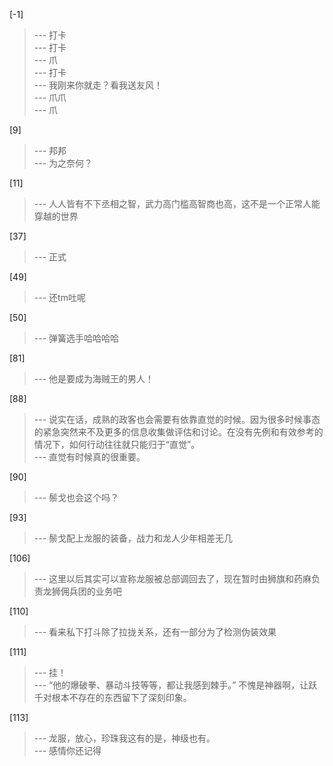 
[-1] 
>--- 打卡<br>
>--- 打卡<br>
>--- 爪<br>
>--- 打卡<br>
>--- 我刚来你就走？看我送友风！<br>
>--- 爪爪<br>
>--- 爪<br>

[9] 
>--- 邦邦<br>
>--- 为之奈何？<br>

[11] 
>--- 人人皆有不下丞相之智，武力高门槛高智商也高，这不是一个正常人能穿越的世界<br>

[37] 
>--- 正式<br>

[49] 
>--- 还tm吐呢<br>

[50] 
>--- 弹簧选手哈哈哈哈<br>

[81] 
>--- 他是要成为海贼王的男人！<br>

[88] 
>--- 说实在话，成熟的政客也会需要有依靠直觉的时候。因为很多时候事态的紧急突然来不及更多的信息收集做评估和讨论。在没有先例和有效参考的情况下，如何行动往往就只能归于“直觉”。<br>
>--- 直觉有时候真的很重要。<br>

[90] 
>--- 鬃戈也会这个吗？<br>

[93] 
>--- 鬃戈配上龙服的装备，战力和龙人少年相差无几<br>

[106] 
>--- 这里以后其实可以宣称龙服被总部调回去了，现在暂时由狮旗和药麻负责龙狮佣兵团的业务吧<br>

[110] 
>--- 看来私下打斗除了拉拢关系，还有一部分为了检测伪装效果<br>

[111] 
>--- 挂！<br>
>--- “他的爆破拳、暴动斗技等等，都让我感到棘手。”
不愧是神器啊，让跃千对根本不存在的东西留下了深刻印象。<br>

[113] 
>--- 龙服，放心，珍珠我这有的是，神级也有。<br>
>--- 感情你还记得<br>
